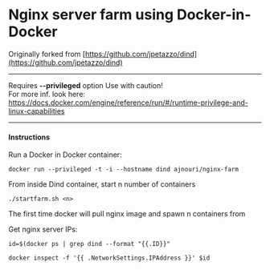 # Nginx server farm using Docker-in-Docker


Originally forked from [https://github.com/jpetazzo/dind](https://github.com/jpetazzo/dind) 

--------------

Requires **--privileged** option 
Use with caution!  
For more inf. look here: https://docs.docker.com/engine/reference/run/#/runtime-privilege-and-linux-capabilities  

--------------
#### Instructions

Run a Docker in Docker container:  

	docker run --privileged -t -i --hostname dind ajnouri/nginx-farm

From inside Dind container, start n number of containers

	./startfarm.sh <n>

The first time docker will pull nginx image and spawn n containers from  

Get nginx server IPs:  

	id=$(docker ps | grep dind --format "{{.ID}}"
       
	docker inspect -f '{{ .NetworkSettings.IPAddress }}' $id  
	



